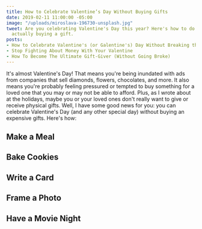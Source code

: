 ```yaml
---
title: How to Celebrate Valentine’s Day Without Buying Gifts
date: 2019-02-11 11:00:00 -05:00
image: "/uploads/miroslava-196730-unsplash.jpg"
tweet: Are you celebrating Valentine's Day this year? Here's how to do it without
  actually buying a gift.
posts:
- How to Celebrate Valentine's (or Galentine's) Day Without Breaking the Bank
- Stop Fighting About Money With Your Valentine
- How To Become The Ultimate Gift-Giver (Without Going Broke)
---
```


It's almost Valentine's Day! That means you're being inundated with ads from companies that sell diamonds, flowers, chocolates, and more. It also means you're probably feeling pressured or tempted to buy something for a loved one that you may or may not be able to afford. Plus, as I wrote about at the holidays, maybe you or your loved ones don't really want to give or receive physical gifts. Well, I have some good news for you: you can celebrate Valentine's Day (and any other special day) without buying an expensive gifts. Here's how:

## Make a Meal

## Bake Cookies

## Write a Card

## Frame a Photo

## Have a Movie Night